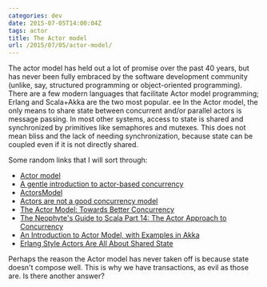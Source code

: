 ```yaml
---
categories: dev
date: 2015-07-05T14:00:04Z
tags: actor
title: The Actor model
url: /2015/07/05/actor-model/
---
```


The actor model has held out a lot of promise over the past 40 years, but has
never been fully embraced by the software development community (unlike, say,
structured programming or object-oriented programming). There are a few modern
languages that facilitate Actor model programming; Erlang and Scala+Akka are the
two most popular.
ee
In the Actor model, the only means to share state between concurrent and/or
parallel actors is message passing. In most other systems, access to state is
shared and synchronized by primitives like semaphores and mutexes. This does
not mean bliss and the lack of needing synchronization, because state can be
coupled even if it is not directly shared.

Some random links that I will sort through:

* [Actor model](https://en.wikipedia.org/wiki/Actor_model)
* [A gentle introduction to actor-based concurrency](https://practicingruby.com/articles/gentle-intro-to-actor-based-concurrency)
* [ActorsModel](http://c2.com/cgi/wiki?ActorsModel)
* [Actors are not a good concurrency model](http://pchiusano.blogspot.com/2010/01/actors-are-not-good-concurrency-model.html)
* [The Actor Model: Towards Better Concurrency](http://www.slideshare.net/drorbr/the-actor-model-towards-better-concurrency)
* [The Neophyte's Guide to Scala Part 14: The Actor Approach to Concurrency](http://danielwestheide.com/blog/2013/02/27/the-neophytes-guide-to-scala-part-14-the-actor-approach-to-concurrency.html)
* [An Introduction to Actor Model, with Examples in Akka](http://www.infoq.com/news/2014/10/intro-actor-model)
* [Erlang Style Actors Are All About Shared State](http://james-iry.blogspot.com/2009/04/erlang-style-actors-are-all-about.html)

Perhaps the reason the Actor model has never taken off is because state doesn't
compose well. This is why we have transactions, as evil as those are. Is there
another answer?
